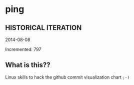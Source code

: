 # ping

## HISTORICAL ITERATION
2014-08-08

Incremented: 797

## What is this?? 
Linux skills to hack the github commit visualization chart `;-)`
